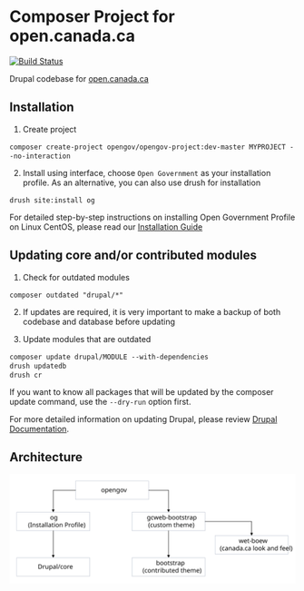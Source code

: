 # Composer Project for open.canada.ca

[![Build Status](https://travis-ci.org/open-data/opengov.svg?branch=master)](https://travis-ci.org/open-data/opengov)

Drupal codebase for [open.canada.ca](https://open.canada.ca)

## Installation

1. Create project

```
composer create-project opengov/opengov-project:dev-master MYPROJECT --no-interaction
```

2. Install using interface, choose `Open Government` as your installation profile. As an alternative, 
you can also use drush for installation

```
drush site:install og
```

For detailed step-by-step instructions on installing Open Government Profile on Linux CentOS, please read our [Installation Guide](https://github.com/open-data/opengov/blob/master/docs/installation.md)


## Updating core and/or contributed modules

1. Check for outdated modules
```
composer outdated "drupal/*"
```

2. If updates are required, it is very important to make a backup of both codebase and database before updating

3. Update modules that are outdated
```
composer update drupal/MODULE --with-dependencies
drush updatedb
drush cr
```
If you want to know all packages that will be updated by the composer update command, 
use the `--dry-run` option first.

For more detailed information on updating Drupal, please review [Drupal Documentation](https://www.drupal.org/docs/8/update).

## Architecture
![architecture](https://raw.githubusercontent.com/open-data/opengov/master/docs/architecture.svg)
